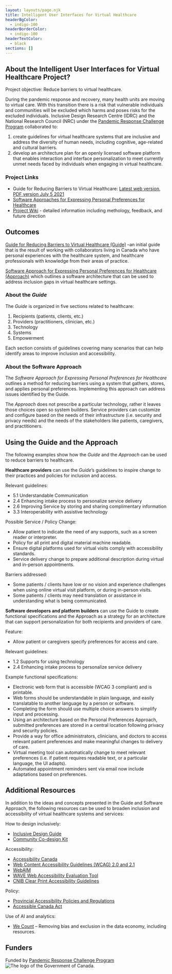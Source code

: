 ```yaml
---
layout: layouts/page.njk
title: Intelligent User Interfaces for Virtual Healthcare
headerBgColor:
  - indigo-100
headerBorderColor:
  - indigo-100
headerTextColor:
  - black
sections: []
---
```


## About the Intelligent User Interfaces for Virtual Healthcare Project?

Project objective: Reduce barriers to virtual healthcare.

During the pandemic response and recovery, many health units are moving to virtual care. With this transition there is a risk that vulnerable individuals and communities will be excluded which harms and poses risks for the excluded individuals. Inclusive Design Research Centre (IDRC) and the National Research Council (NRC) under the [Pandemic Response Challenge Program](https://nrc.canada.ca/en/research-development/research-collaboration/programs/pandemic-response-challenge-program) collaborated to:

1. create guidelines for virtual healthcare systems that are inclusive and address the diversity of human needs, including cognitive, age-related and cultural barriers.  
2. develop an architecture plan for an openly licensed software platform that enables interaction and interface personalization to meet currently unmet needs faced by individuals when engaging in virtual healthcare.

### Project Links

* Guide for Reducing Barriers to Virtual Healthcare: [Latest web version](https://wiki.fluidproject.org/display/IUIGFVP/Section+-+Guide+for+Reducing+Barriers+to+Virtual+Healthcare), [PDF version July 5 2021](https://wiki.fluidproject.org/download/attachments/237470030/Guide-for-Reducing-Barriers-to-Virtual-Healthcare.pdf)
* [Software Approaches for Expressing Personal Preferences for Healthcare](https://wiki.fluidproject.org/display/IUIGFVP/Section+-+Software+Approaches+for+Expressing+Personal+Preferences+for+Healthcare)
* [Project Wiki](https://wiki.fluidproject.org/display/IUIGFVP/Intelligent+User+Interfaces+and+Guidelines+for+Vulnerable+Populations) - detailed information including methology, feedback, and future direction

## Outcomes

[Guide for Reducing Barriers to Virtual Healthcare (Guide)](https://wiki.fluidproject.org/display/IUIGFVP/Guide+for+Reducing+Barriers+to+Virtual+Healthcare) –an initial guide that is the result of working with collaborators living in Canada who have personal experiences with the healthcare system, and healthcare professionals with knowledge from their areas of practice.

[Software Approach for Expressing Personal Preferences for Healthcare (Approach)](https://wiki.fluidproject.org/display/IUIGFVP/Section+-+Software+Approaches+for+Expressing+Personal+Preferences+for+Healthcare) which outlines a software architecture that can be used to address inclusion gaps in virtual healthcare settings.

### About the *Guide*

The *Guide* is organized in five sections related to healthcare:

1. Recipients (patients, clients, etc.)
2. Providers (practitioners, clinician, etc.)
3. Technology
4. Systems
5. Empowerment

Each section consists of guidelines covering many scenarios that can help identify areas to improve inclusion and accessibility.

### About the Software Approach

The *Software Approach for Expressing Personal Preferences for Healthcare* outlines a method for reducing barriers using a system that gathers, stores, and applies personal preferences. Implementing this approach can address issues identified by the Guide.

The *Approach* does not prescribe a particular technology, rather it leaves those choices open so system builders. Service providers can customize and configure based on the needs of their infrastructure (i.e. security and privacy needs) and the needs of the stakeholders like patients, caregivers, and practitioners.

## Using the Guide and the Approach

The following examples show how the *Guide* and the *Approach* can be used to reduce barriers to healthcare.

**Healthcare providers** can use the *Guide*’s guidelines to inspire change to their practices and policies for inclusion and access.

Relevant guidelines:

* 5.1 Understandable Communication
* 2.4 Enhancing intake process to personalize service delivery
* 2.6 Improving Service by storing and sharing complimentary information
* 3.3 Interoperability with assistive technology

Possible Service / Policy Change:

* Allow patient to indicate the need of any supports, such as a screen reader or interpreter.
* Policy for all print and digital material machine readable.
* Ensure digital platforms used for virtual visits comply with accessibility standards.
* Service delivery change to prepare additional description during virtual and in-person appointments.

Barriers addressed:

* Some patients / clients have low or no vision and experience challenges when using online virtual visit platform, or during in-person visits.
* Some patients / clients may need translation or assistance in understanding what is being communicated.

**Software developers and platform builders** can use the Guide to create functional specifications and the Approach as a strategy for an architecture that can support personalization for both recipients and providers of care.

Feature:

* Allow patient or caregivers specify preferences for access and care.

Relevant guidelines:

* 1.2 Supports for using technology
* 2.4 Enhancing intake process to personalize service delivery

Example functional specifications:

* Electronic web form that is accessible (WCAG 3 compliant) and is printable.
* Web forms should be understandable in plain language, and easily translatable to another language by a person or software.
* Completing the form should use multiple choice answers to simplify input and processing.
* Using an architecture based on the Personal Preferences Approach, submitted preferences are stored in a central location following privacy and security policies.
* Provide a way for office administrators, clinicians, and doctors to access relevant patient preferences and make meaningful changes to delivery of care.
* Virtual meeting tool can automatically change to meet relevant preferences (i.e. if patient requires readable text, or a particular language, the UI adapts).
* Automated appointment reminders sent via email now include adaptations based on preferences.

## Additional Resources

In addition to the ideas and concepts presented in the Guide and Software Approach, the following resources can be used to broaden inclusion and accessibility of virtual healthcare systems and services:

How to design inclusively:
* [Inclusive Design Guide](https://guide.inclusivedesign.ca/)
* [Community Co-design Kit](https://co-design.inclusivedesign.ca/)

Accessibility:
* [Accessibility Canada](https://accessibilitycanada.ca/resources/)
* [Web Content Accessibility Guidelines (WCAG) 2.0 and 2.1](https://www.w3.org/WAI/standards-guidelines/wcag/)
* [WebAIM](https://webaim.org/)
* [WAVE Web Accessibility Evaluation Tool](https://wave.webaim.org/)
* [CNIB Clear Print Accessibility Guidelines](https://cnib.ca/sites/default/files/2018-07/CNIB%20Clear%20Print%20Guide.pdf)

Policy:
* [Provincial Accessibility Policies and Regulations](https://airtable.com/shr57RHr5jcKO8Kzr)
* [Accessible Canada Act](https://accessible.canada.ca/)

Use of AI and analytics:
* [We Count](https://wecount.inclusivedesign.ca/) – Removing bias and exclusion in the data economy, including resources.

## Funders

Funded by [Pandemic Response Challenge Program](https://nrc.canada.ca/en/research-development/research-collaboration/programs/pandemic-response-challenge-program)
![The logo of the Government of Canada.](/media/canada.png)
